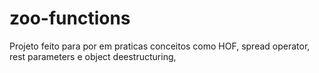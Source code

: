 # zoo-functions

Projeto feito para por em praticas conceitos como HOF, spread operator, rest parameters e  object deestructuring, 
